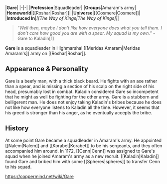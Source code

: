 |**Gare**|
|-|-|
|**Profession**|Squadleader|
|**Groups**|Amaram's army|
|**Homeworld**|[[Roshar\|Roshar]]|
|**Universe**|[[Cosmere\|Cosmere]]|
|**Introduced In**|*[[The Way of Kings\|The Way of Kings]]*|

>“*Well then, maybe I don't like how everyone does what you tell them. I don’t care how good you are with a spear. My squad is my own.*”
\-Gare to Kaladin[1]


**Gare** is a squadleader in Highmarshal [[Meridas Amaram\|Meridas Amaram's]] army on [[Roshar\|Roshar]].

## Appearance & Personality
Gare is a beefy man, with a thick black beard. He fights with an axe rather than a spear, and is missing a section of his scalp on the right side of his head, presumably lost in combat. Kaladin considered Gare so incompetent that he might as well be fighting for the other army.
Gare is a stubborn and belligerent man. He does not enjoy taking Kaladin's bribes because he does not like how everyone listens to Kaladin all the time. However, it seems that his greed is stronger than his anger, as he eventually accepts the bribe.

## History
At some point Gare became a squadleader in Amaram's army. He appointed [[Nalem\|Nalem]] and [[Korabet\|Korabet]] to be his sergeants, and they often accompanied him around.
In 1172, [[Cenn\|Cenn]] was assigned to Gare's squad when he joined Amaram's army as a new recruit. [[Kaladin\|Kaladin]] found Gare and bribed him with some [[Spheres\|spheres]] to transfer Cenn to his squad.



https://coppermind.net/wiki/Gare